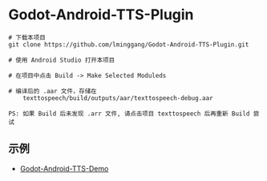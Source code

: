 # Godot-Android-TTS-Plugin
```
# 下载本项目
git clone https://github.com/lminggang/Godot-Android-TTS-Plugin.git

# 使用 Android Studio 打开本项目

# 在项目中点击 Build -> Make Selected Moduleds

# 编译后的 .aar 文件，存储在
    texttospeech/build/outputs/aar/texttospeech-debug.aar

PS: 如果 Build 后未发现 .arr 文件, 请点击项目 texttospeech 后再重新 Build 尝试
```

## 示例
* [Godot-Android-TTS-Demo](https://github.com/lminggang/Godot-Android-TTS-Demo)
